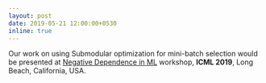 ```yaml
---
layout: post
date: 2019-05-21 12:00:00+0530
inline: true
---
```


Our work on using Submodular optimization for mini-batch selection would be presented at [Negative Dependence in ML](https://negative-dependence-in-ml-workshop.lids.mit.edu/) workshop, **ICML 2019**, Long Beach, California, USA. 